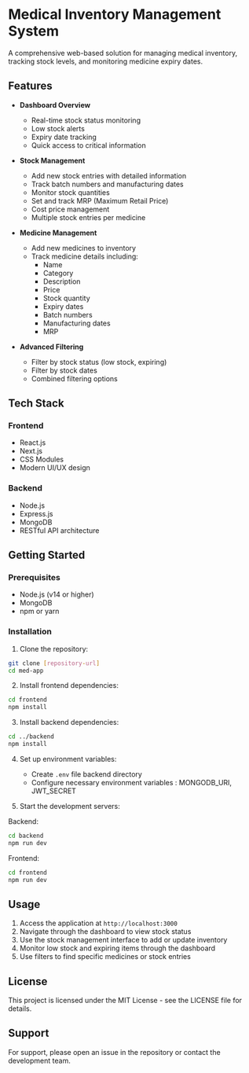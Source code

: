 # Medical Inventory Management System

A comprehensive web-based solution for managing medical inventory, tracking stock levels, and monitoring medicine expiry dates.

## Features

- **Dashboard Overview**

  - Real-time stock status monitoring
  - Low stock alerts
  - Expiry date tracking
  - Quick access to critical information

- **Stock Management**

  - Add new stock entries with detailed information
  - Track batch numbers and manufacturing dates
  - Monitor stock quantities
  - Set and track MRP (Maximum Retail Price)
  - Cost price management
  - Multiple stock entries per medicine

- **Medicine Management**

  - Add new medicines to inventory
  - Track medicine details including:
    - Name
    - Category
    - Description
    - Price
    - Stock quantity
    - Expiry dates
    - Batch numbers
    - Manufacturing dates
    - MRP

- **Advanced Filtering**
  - Filter by stock status (low stock, expiring)
  - Filter by stock dates
  - Combined filtering options

## Tech Stack

### Frontend

- React.js
- Next.js
- CSS Modules
- Modern UI/UX design

### Backend

- Node.js
- Express.js
- MongoDB
- RESTful API architecture

## Getting Started

### Prerequisites

- Node.js (v14 or higher)
- MongoDB
- npm or yarn

### Installation

1. Clone the repository:

```bash
git clone [repository-url]
cd med-app
```

2. Install frontend dependencies:

```bash
cd frontend
npm install
```

3. Install backend dependencies:

```bash
cd ../backend
npm install
```

4. Set up environment variables:

   - Create `.env` file backend directory
   - Configure necessary environment variables : MONGODB_URI, JWT_SECRET

5. Start the development servers:

Backend:

```bash
cd backend
npm run dev
```

Frontend:

```bash
cd frontend
npm run dev
```

## Usage

1. Access the application at `http://localhost:3000`
2. Navigate through the dashboard to view stock status
3. Use the stock management interface to add or update inventory
4. Monitor low stock and expiring items through the dashboard
5. Use filters to find specific medicines or stock entries

## License

This project is licensed under the MIT License - see the LICENSE file for details.

## Support

For support, please open an issue in the repository or contact the development team.
